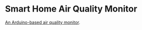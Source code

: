 # Smart Home Air Quality Monitor

[An Arduino-based air quality monitor](https://store.arduino.cc/products/iot-air-quality-checker-bundle).